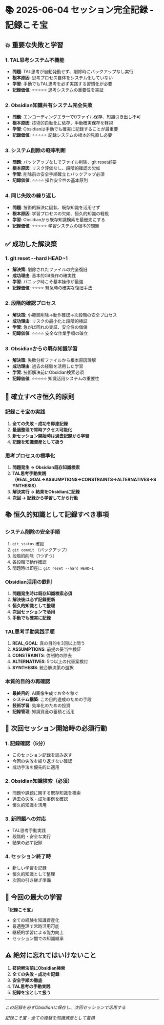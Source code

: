 # 📚 2025-06-04 セッション完全記録 - 記録こそ宝

## 💥 重要な失敗と学習

### 1. TAL思考システム不機能
- **問題**: TAL思考が自動発動せず、削除時にバックアップなし実行
- **根本原因**: 思考プロセス自体をシステム化していない
- **学習**: 手動でもTAL思考を必ず実践する習慣化が必要
- **記録価値**: ⭐⭐⭐⭐⭐ 思考システムの重要性を実証

### 2. Obsidian知識共有システム完全失敗
- **問題**: エンコーディングエラーで0ファイル保存、知識引き出し不可
- **根本原因**: 技術的自動化に依存、手動確実保存を軽視
- **学習**: Obsidianは手動でも確実に記録することが最重要
- **記録価値**: ⭐⭐⭐⭐⭐ 記録システムの根本的見直し必要

### 3. システム削除の軽率判断
- **問題**: バックアップなしでファイル削除、git reset必要
- **根本原因**: リスク評価なし、段階的確認の欠如
- **学習**: 削除前の安全手順確立とバックアップ必須
- **記録価値**: ⭐⭐⭐⭐ 操作安全性の基本原則

### 4. 同じ失敗の繰り返し
- **問題**: 技術的解決に固執、既存知識を活用せず
- **根本原因**: 学習プロセスの欠如、恒久的知識の軽視
- **学習**: Obsidianから既存知識検索を最優先にする
- **記録価値**: ⭐⭐⭐⭐⭐ 学習システムの根本的問題

## ✅ 成功した解決策

### 1. git reset --hard HEAD~1
- **解決策**: 削除されたファイルの完全復旧
- **成功理由**: 基本的Git操作の確実性
- **学習**: パニック時こそ基本操作が最強
- **記録価値**: ⭐⭐⭐⭐ 緊急時の確実な復旧手法

### 2. 段階的確認プロセス
- **解決策**: 小範囲削除→動作確認→次段階の安全プロセス
- **成功理由**: リスクの最小化と段階的検証
- **学習**: 急がば回れの実証、安全性の価値
- **記録価値**: ⭐⭐⭐⭐ 安全な作業手順の確立

### 3. Obsidianからの既存知識学習
- **解決策**: 失敗分析ファイルから根本原因理解
- **成功理由**: 過去の経験を活用した学習
- **学習**: 技術解決前にObsidian検索必須
- **記録価値**: ⭐⭐⭐⭐⭐ 知識活用システムの重要性

## 🎯 確立すべき恒久的原則

### 記録こそ宝の実践
1. **全ての失敗・成功を即座記録**
2. **最適整理で常時アクセス可能化**
3. **新セッション開始時は過去記録から学習**
4. **記録を知識資産として扱う**

### 思考プロセスの標準化
1. **問題発生 → Obsidian既存知識検索**
2. **TAL思考手動実践（REAL_GOAL→ASSUMPTIONS→CONSTRAINTS→ALTERNATIVES→SYNTHESIS）**
3. **解決実行 → 結果をObsidianに記録**
4. **次回 → 記録から学習してから行動**

## 📚 恒久的知識として記録すべき事項

### システム削除の安全手順
1. `git status` 確認
2. `git commit` （バックアップ）
3. 段階的削除（1つずつ）
4. 各段階で動作確認
5. 問題時は即座に `git reset --hard HEAD~1`

### Obsidian活用の鉄則
1. **問題発生時は既存知識検索必須**
2. **解決後は必ず記録更新**
3. **恒久的知識として整理**
4. **次回セッションで活用**
5. **手動でも確実に記録**

### TAL思考手動実践手順
1. **REAL_GOAL**: 真の目的を3回以上問う
2. **ASSUMPTIONS**: 前提の妥当性検証
3. **CONSTRAINTS**: 偽制約の除去
4. **ALTERNATIVES**: 5つ以上の代替案検討
5. **SYNTHESIS**: 統合解決策の選択

### 本質的目的の再確認
- **最終目的**: AI画像生成でお金を稼ぐ
- **システム構築**: この目的達成のための手段
- **技術学習**: 効率化のための投資
- **記録管理**: 知識資産の蓄積と活用

## 🚀 次回セッション開始時の必須行動

### 1. 記録確認（5分）
- このセッション記録を読み返す
- 今回の失敗を繰り返さない確認
- 成功手法を優先的に適用

### 2. Obsidian知識検索（必須）
- 問題や課題に関する既存知識を検索
- 過去の失敗・成功事例を確認
- 恒久的知識を活用

### 3. 新問題への対応
- TAL思考手動実践
- 段階的・安全な実行
- 結果の必ず記録

### 4. セッション終了時
- 新しい学習を記録
- 恒久的知識として整理
- 次回の引き継ぎ準備

## 💎 今回の最大の学習

**「記録こそ宝」**
- 全ての経験を知識資産化
- 最適整理で常時活用可能
- 継続的学習による能力向上
- セッション間での知識継承

## ⚠️ 絶対に忘れてはいけないこと

1. **技術解決前にObsidian検索**
2. **全ての失敗・成功を記録**
3. **安全手順の徹底**
4. **TAL思考の手動実践**
5. **記録を宝として扱う**

---

*この記録を必ずObsidianに保存し、次回セッションで活用する*

*記録こそ宝 - 全ての経験を知識資産として蓄積*
